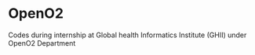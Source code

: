# OpenO2
Codes during internship at Global health Informatics Institute (GHII) under OpenO2 Department
